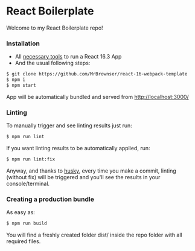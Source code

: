 # React Boilerplate
Welcome to my React Boilerplate repo!
    
### Installation

* All [necessary tools](https://reactjs.org/docs/getting-started.html) to run a React 16.3 App
* And the usual following steps:

```sh
$ git clone https://github.com/MrBrownser/react-16-webpack-template
$ npm i
$ npm start
```

App will be automatically bundled and served from [http://localhost:3000/](http://localhost:3000/)

### Linting

To manually trigger and see linting results just run:

```sh
$ npm run lint
```

If you want linting results to be automatically applied, run:

```sh
$ npm run lint:fix
```

Anyway, and thanks to [husky](https://github.com/typicode/husky), every time you make a commit, linting (without fix) will be triggered and you'll see the results in your console/terminal.

### Creating a production bundle

As easy as:

```sh
$ npm run build
```

You will find a freshly created folder dist/ inside the repo folder with all required files.
